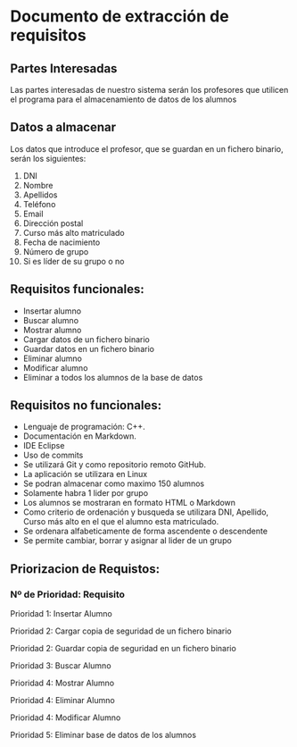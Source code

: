 # Documento de extracción de requisitos


## Partes Interesadas

Las partes interesadas de nuestro sistema serán los profesores que utilicen el programa para el almacenamiento de datos de los alumnos

## Datos a almacenar

Los datos que introduce el profesor, que se guardan en un fichero binario, serán los siguientes:

1. DNI
2. Nombre
3. Apellidos
4. Teléfono
5. Email
6. Dirección postal
7. Curso más alto matriculado
8. Fecha de nacimiento
9. Número de grupo
10. Si es líder de su grupo o no


## Requisitos funcionales:
* Insertar alumno
* Buscar alumno
* Mostrar alumno 
* Cargar datos de un fichero binario
* Guardar datos en un fichero binario
* Eliminar alumno
* Modificar alumno
* Eliminar a todos los alumnos de la base de datos


## Requisitos no funcionales:
* Lenguaje de programación: C++.
* Documentación en Markdown.
* IDE Eclipse
* Uso de commits
* Se utilizará Git y como repositorio remoto GitHub.
* La aplicación se utilizara en Linux
* Se podran almacenar como maximo 150 alumnos
* Solamente habra 1 lider por grupo
* Los alumnos se mostraran en formato HTML o Markdown
* Como criterio de ordenación y busqueda se utilizara DNI, Apellido, Curso más alto en el que el alumno esta matriculado.
* Se ordenara alfabeticamente de forma ascendente o descendente
* Se permite cambiar, borrar y asignar al lider de un grupo

## Priorizacion de Requistos:
### Nº de Prioridad: Requisito
Prioridad 1: Insertar Alumno

Prioridad 2: Cargar copia de seguridad de un fichero binario

Prioridad 2: Guardar copia de seguridad en un fichero binario

Prioridad 3: Buscar Alumno

Prioridad 4: Mostrar Alumno

Prioridad 4: Eliminar Alumno

Prioridad 4: Modificar Alumno

Prioridad 5: Eliminar base de datos de los alumnos